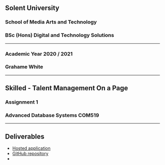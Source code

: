 ## Solent University

### School of Media Arts and Technology

### BSc (Hons) Digital and Technology Solutions

---
### Academic Year 2020 / 2021

### Grahame White

---
## Skilled - Talent Management On a Page

### Assignment 1

### Advanced Database Systems COM519

---
## Deliverables
* [Hosted application](https://sleepy-chamber-76912.herokuapp.com/)
* [GitHub repository](https://github.com/Grahame-student/COM519_AE1_Skilled)
* 